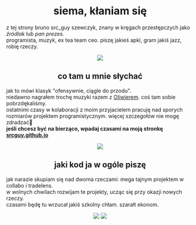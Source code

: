 <h1 align="center">siema, kłaniam się</h1>

<p>
  z tej strony bruno src_guy szewczyk, znany w kręgach przestępczych jako <i>źródlak</i> lub <i>pan prezes</i>.<br>
  programista, muzyk, ex tea team ceo. piszę jakieś apki, gram jakiś jazz, robię rzeczy.
</p>

<div align="center"> <img src="https://github-readme-stats.vercel.app/api/top-langs/?username=srcguy&theme=midnight-purple&show_icons=true&layout=compact"/> </div>

<h2 align="center">co tam u mnie słychać</h2>
<p>
  jak to mówi klasyk "ofensywnie, ciągle do przodu". <br>
  niedawno nagrałem trochę muzyki razem z <a href="https://www.facebook.com/olusolinek">Oliwierem</a>. coś tam sobie pobrzdękaliśmy.<br>
  ostatnimi czasy w kolaboracji z moim przyjacielem pracuję nad sporych rozmiarów projektem programistycznym. więcej szczegołów nie mogę zdradzać🤫<br>
  <b>jeśli chcesz być na bierząco, wpadaj czasami na moją stronkę <a href="https://srcguy.github.io">srcguy.github.io</a></b><br>
  <div align="center"> <img src="https://github-readme-stats.vercel.app/api/pin/?username=srcguy&repo=srcguy.github.io&theme=midnight-purple"/> </div>
</p>

<h2 align="center">jaki kod ja w ogóle piszę</h2>
<p>
  jak narazie skupiam się nad dwoma rzeczami: mega tajnym projektem w collabo i tradelens.<br>
  w wolnych chwilach rozwijam te projekty, ucząc się przy okazji nowych rzeczy.<br>
  czasami będę tu wrzucał jakiś szkolny chłam. szarałt ekonom.<br>
   <div align="center">
     <img src="https://github-readme-stats.vercel.app/api/pin/?username=srcguy&repo=tradelens&theme=midnight-purple"/> 
     <img src="https://github-readme-stats.vercel.app/api/pin/?username=srcguy&repo=multinote&theme=midnight-purple"/> 
   </div>
</p>
